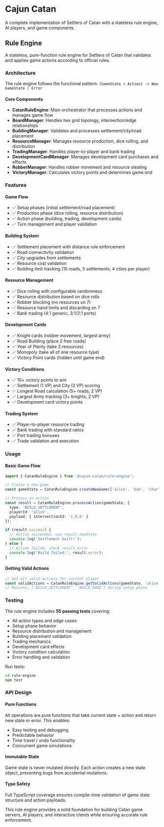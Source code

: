 # Cajun Catan

A complete implementation of Settlers of Catan with a stateless rule engine, AI players, and game components.

## Rule Engine

A stateless, pure-function rule engine for Settlers of Catan that validates and applies game actions according to official rules.

### Architecture

The rule engine follows the functional pattern: `(GameState + Action) -> New GameState | Error`

#### Core Components

- **CatanRuleEngine**: Main orchestrator that processes actions and manages game flow
- **BoardManager**: Handles hex grid topology, intersection/edge relationships  
- **BuildingManager**: Validates and processes settlement/city/road placement
- **ResourceManager**: Manages resource production, dice rolling, and distribution
- **TradingManager**: Handles player-to-player and bank trading
- **DevelopmentCardManager**: Manages development card purchases and effects
- **RobberManager**: Handles robber movement and resource stealing
- **VictoryManager**: Calculates victory points and determines game end

### Features

#### Game Flow
- ✅ Setup phases (initial settlement/road placement)
- ✅ Production phase (dice rolling, resource distribution)  
- ✅ Action phase (building, trading, development cards)
- ✅ Turn management and player validation

#### Building System
- ✅ Settlement placement with distance rule enforcement
- ✅ Road connectivity validation
- ✅ City upgrades from settlements
- ✅ Resource cost validation
- ✅ Building limit tracking (15 roads, 5 settlements, 4 cities per player)

#### Resource Management  
- ✅ Dice rolling with configurable randomness
- ✅ Resource distribution based on dice rolls
- ✅ Robber blocking (no resources on 7)
- ✅ Resource hand limits and discarding on 7
- ✅ Bank trading (4:1 generic, 3:1/2:1 ports)

#### Development Cards
- ✅ Knight cards (robber movement, largest army)
- ✅ Road Building (place 2 free roads)
- ✅ Year of Plenty (take 2 resources)
- ✅ Monopoly (take all of one resource type)
- ✅ Victory Point cards (hidden until game end)

#### Victory Conditions
- ✅ 10+ victory points to win
- ✅ Settlement (1 VP) and City (2 VP) scoring  
- ✅ Longest Road calculation (5+ roads, 2 VP)
- ✅ Largest Army tracking (3+ knights, 2 VP)
- ✅ Development card victory points

#### Trading System
- ✅ Player-to-player resource trading
- ✅ Bank trading with standard ratios
- ✅ Port trading bonuses
- ✅ Trade validation and execution

### Usage

#### Basic Game Flow

```typescript
import { CatanRuleEngine } from '@cajun-catan/rule-engine';

// Create a new game
const gameState = CatanRuleEngine.createNewGame(['alice', 'bob', 'charlie']);

// Process an action
const result = CatanRuleEngine.processAction(gameState, {
  type: 'BUILD_SETTLEMENT',
  playerId: 'alice', 
  payload: { intersectionId: 'i_0,0' }
});

if (result.success) {
  // Action succeeded, use result.newState
  console.log('Settlement built!');
} else {
  // Action failed, check result.error
  console.log('Build failed:', result.error);
}
```

#### Getting Valid Actions

```typescript
// Get all valid actions for current player
const validActions = CatanRuleEngine.getValidActions(gameState, 'alice');
// Returns: ['BUILD_SETTLEMENT', 'BUILD_ROAD'] during setup phase
```

### Testing

The rule engine includes **55 passing tests** covering:
- All action types and edge cases
- Setup phase behavior 
- Resource distribution and management
- Building placement validation
- Trading mechanics
- Development card effects
- Victory condition calculation
- Error handling and validation

Run tests:
```bash
cd rule-engine
npm test
```

### API Design

#### Pure Functions
All operations are pure functions that take current state + action and return new state or error. This enables:
- Easy testing and debugging
- Predictable behavior
- Time travel / undo functionality  
- Concurrent game simulations

#### Immutable State
Game state is never mutated directly. Each action creates a new state object, preventing bugs from accidental mutations.

#### Type Safety
Full TypeScript coverage ensures compile-time validation of game state structure and action payloads.

This rule engine provides a solid foundation for building Catan game servers, AI players, and interactive clients while ensuring accurate rule enforcement.
